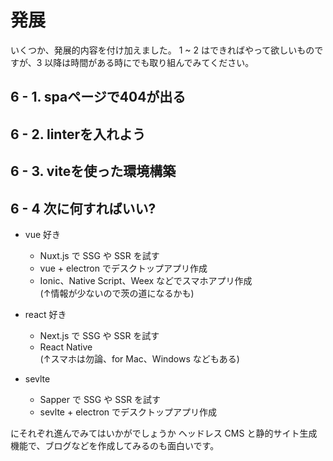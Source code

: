 # 発展

いくつか、発展的内容を付け加えました。
1 ~ 2 はできればやって欲しいものですが、3 以降は時間がある時にでも取り組んでみてください。

## 6 - 1. spaページで404が出る

## 6 - 2. linterを入れよう

## 6 - 3. viteを使った環境構築

## 6 - 4 次に何すればいい?

- vue 好き
   - Nuxt.js で SSG や SSR を試す
   - vue + electron でデスクトップアプリ作成
   - Ionic、Native Script、Weex などでスマホアプリ作成<br>
   (↑情報が少ないので茨の道になるかも)

- react 好き
  - Next.js で SSG や SSR を試す
  - React Native<br>
    (↑スマホは勿論、for Mac、Windows などもある)

- sevlte
  - Sapper で SSG や SSR を試す
  - sevlte + electron でデスクトップアプリ作成

にそれぞれ進んでみてはいかがでしょうか
ヘッドレス CMS と静的サイト生成機能で、ブログなどを作成してみるのも面白いです。

